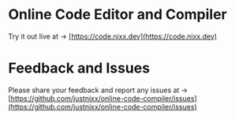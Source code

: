 # Online Code Editor and Compiler

Try it out live at -> [https://code.nixx.dev](https://code.nixx.dev)

# Feedback and Issues

Please share your feedback and report any issues at -> [https://github.com/justnixx/online-code-compiler/issues](https://github.com/justnixx/online-code-compiler/issues)

